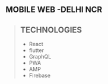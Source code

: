 ## MOBILE WEB -DELHI NCR
>## TECHNOLOGIES
> - React
> - flutter
> - GraphQL
> - PWA
> - AMP
> - Firebase
